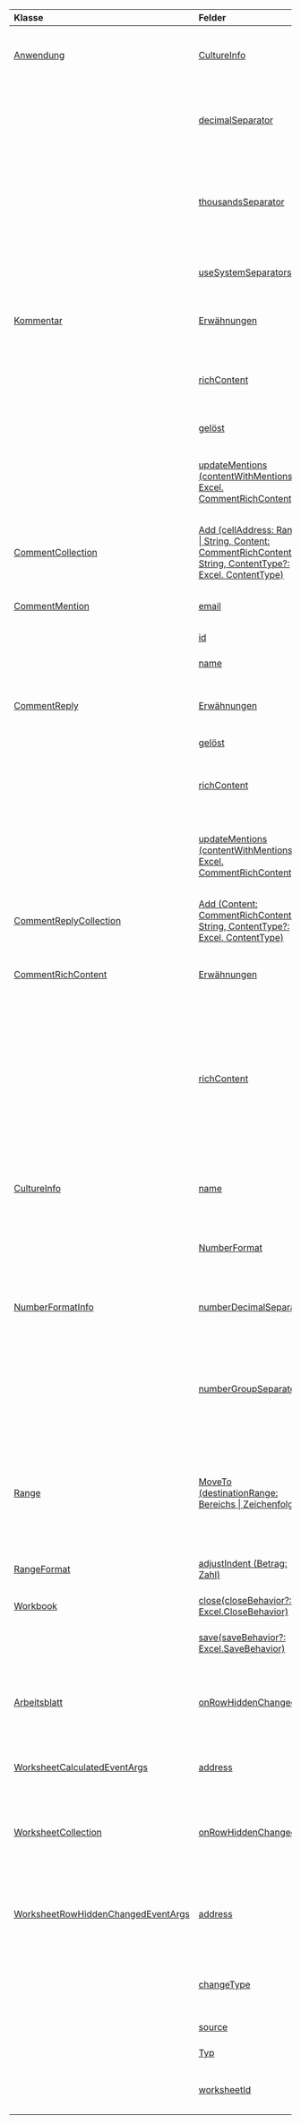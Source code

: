 | Klasse | Felder | Beschreibung |
|:---|:---|:---|
|[Anwendung](/javascript/api/excel/excel.application)|[CultureInfo](/javascript/api/excel/excel.application#cultureinfo)|Enthält Informationen basierend auf den aktuellen Systemkultur Einstellungen.|
||[decimalSeparator](/javascript/api/excel/excel.application#decimalseparator)|Ruft die Zeichenfolge ab, die als Dezimaltrennzeichen für numerische Werte verwendet wird.|
||[thousandsSeparator](/javascript/api/excel/excel.application#thousandsseparator)|Ruft die Zeichenfolge ab, die zum Trennen von Zifferngruppen links vom Dezimaltrennzeichen für numerische Werte verwendet wird.|
||[useSystemSeparators](/javascript/api/excel/excel.application#usesystemseparators)|Gibt an, ob die Systemtrennzeichen von Excel aktiviert sind.|
|[Kommentar](/javascript/api/excel/excel.comment)|[Erwähnungen](/javascript/api/excel/excel.comment#mentions)|Ruft die Entitäten (z. b. Personen) ab, die in Kommentaren erwähnt werden.|
||[richContent](/javascript/api/excel/excel.comment#richcontent)|Ruft den umfangreichen Kommentar Inhalt ab (beispielsweise Erwähnungen in Kommentaren).|
||[gelöst](/javascript/api/excel/excel.comment#resolved)|Der Kommentar Threadstatus.|
||[updateMentions (contentWithMentions: Excel. CommentRichContent)](/javascript/api/excel/excel.comment#updatementions-contentwithmentions-)|Aktualisiert den Kommentar Inhalt mit einer speziell formatierten Zeichenfolge und einer Liste von Erwähnungen.|
|[CommentCollection](/javascript/api/excel/excel.commentcollection)|[Add (cellAddress: Range \| String, Content: CommentRichContent \| String, ContentType?: Excel. ContentType)](/javascript/api/excel/excel.commentcollection#add-celladdress--content--contenttype-)|Erstellt einen neuen Kommentar mit dem angegebenen Inhalt auf der angegebenen Zelle.|
|[CommentMention](/javascript/api/excel/excel.commentmention)|[email](/javascript/api/excel/excel.commentmention#email)|Die e-Mail-Adresse der Entität, die in Comment erwähnt wird.|
||[id](/javascript/api/excel/excel.commentmention#id)|Die ID der Entität.|
||[name](/javascript/api/excel/excel.commentmention#name)|Der Name der Entität, die in Comment erwähnt wird.|
|[CommentReply](/javascript/api/excel/excel.commentreply)|[Erwähnungen](/javascript/api/excel/excel.commentreply#mentions)|Die in Kommentaren erwähnten Entitäten (beispielsweise Personen).|
||[gelöst](/javascript/api/excel/excel.commentreply#resolved)|Der Kommentar Antwortstatus.|
||[richContent](/javascript/api/excel/excel.commentreply#richcontent)|Der umfangreiche Kommentar Inhalt (beispielsweise Erwähnungen in Kommentaren).|
||[updateMentions (contentWithMentions: Excel. CommentRichContent)](/javascript/api/excel/excel.commentreply#updatementions-contentwithmentions-)|Aktualisiert den Kommentar Inhalt mit einer speziell formatierten Zeichenfolge und einer Liste von Erwähnungen.|
|[CommentReplyCollection](/javascript/api/excel/excel.commentreplycollection)|[Add (Content: CommentRichContent \| String, ContentType?: Excel. ContentType)](/javascript/api/excel/excel.commentreplycollection#add-content--contenttype-)|Erstellt eine Kommentarantwort für einen Kommentar.|
|[CommentRichContent](/javascript/api/excel/excel.commentrichcontent)|[Erwähnungen](/javascript/api/excel/excel.commentrichcontent#mentions)|Ein Array mit allen Entitäten (z. b. Personen), die im Kommentar erwähnt werden.|
||[richContent](/javascript/api/excel/excel.commentrichcontent#richcontent)|Gibt den umfangreichen Inhalt des Kommentars an (beispielsweise Kommentar Inhalt mit Erwähnungen, die erste erwähnte Entität verfügt über das ID-Attribut 0, und die zweite erwähnte Entität verfügt über das ID-Attribut 1).|
|[CultureInfo](/javascript/api/excel/excel.cultureinfo)|[name](/javascript/api/excel/excel.cultureinfo#name)|Ruft den Namen der Kultur im Format languagecode2-Country/regioncode2 (z. b., "zh-cn" oder "en-US") ab.|
||[NumberFormat](/javascript/api/excel/excel.cultureinfo#numberformat)|Definiert das kulturell geeignete Format für die Anzeige von Zahlen.|
|[NumberFormatInfo](/javascript/api/excel/excel.numberformatinfo)|[numberDecimalSeparator](/javascript/api/excel/excel.numberformatinfo#numberdecimalseparator)|Ruft die Zeichenfolge ab, die als Dezimaltrennzeichen für numerische Werte verwendet wird.|
||[numberGroupSeparator](/javascript/api/excel/excel.numberformatinfo#numbergroupseparator)|Ruft die Zeichenfolge ab, die zum Trennen von Zifferngruppen links vom Dezimaltrennzeichen für numerische Werte verwendet wird.|
|[Range](/javascript/api/excel/excel.range)|[MoveTo (destinationRange: Bereichs \| Zeichenfolge)](/javascript/api/excel/excel.range#moveto-destinationrange-)|Verschiebt Zellenwerte, Formatierungen und Formeln aus dem aktuellen Bereich in den Zielbereich, wobei die alten Informationen in diesen Zellen ersetzt werden.|
|[RangeFormat](/javascript/api/excel/excel.rangeformat)|[adjustIndent (Betrag: Zahl)](/javascript/api/excel/excel.rangeformat#adjustindent-amount-)|Passt den Einzug der Bereichs Formatierung an.|
|[Workbook](/javascript/api/excel/excel.workbook)|[close(closeBehavior?: Excel.CloseBehavior)](/javascript/api/excel/excel.workbook#close-closebehavior-)|Aktuelle Arbeitsmappe schließen.|
||[save(saveBehavior?: Excel.SaveBehavior)](/javascript/api/excel/excel.workbook#save-savebehavior-)|Aktuelle Arbeitsmappe speichern.|
|[Arbeitsblatt](/javascript/api/excel/excel.worksheet)|[onRowHiddenChanged](/javascript/api/excel/excel.worksheet#onrowhiddenchanged)|Tritt auf, wenn sich der ausgeblendete Status einer oder mehrerer Zeilen in einem bestimmten Arbeitsblatt geändert hat.|
|[WorksheetCalculatedEventArgs](/javascript/api/excel/excel.worksheetcalculatedeventargs)|[address](/javascript/api/excel/excel.worksheetcalculatedeventargs#address)|Die Adresse des Bereichs, der die Berechnung abgeschlossen hat.|
|[WorksheetCollection](/javascript/api/excel/excel.worksheetcollection)|[onRowHiddenChanged](/javascript/api/excel/excel.worksheetcollection#onrowhiddenchanged)|Tritt auf, wenn sich der ausgeblendete Status einer oder mehrerer Zeilen in einem bestimmten Arbeitsblatt geändert hat.|
|[WorksheetRowHiddenChangedEventArgs](/javascript/api/excel/excel.worksheetrowhiddenchangedeventargs)|[address](/javascript/api/excel/excel.worksheetrowhiddenchangedeventargs#address)|Ruft die Bereichsadresse ab, die den geänderten Bereich eines bestimmten Arbeitsblatts darstellt.|
||[changeType](/javascript/api/excel/excel.worksheetrowhiddenchangedeventargs#changetype)|Ruft den Typ der Änderung ab, der angibt, wie das Ereignis ausgelöst wurde.|
||[source](/javascript/api/excel/excel.worksheetrowhiddenchangedeventargs#source)|Ruft die Quelle des Ereignisses ab.|
||[Typ](/javascript/api/excel/excel.worksheetrowhiddenchangedeventargs#type)|Ruft den Typ des Ereignisses ab.|
||[worksheetId](/javascript/api/excel/excel.worksheetrowhiddenchangedeventargs#worksheetid)|Ruft die ID des Arbeitsblatts ab, auf dem die Daten geändert wurden.|
